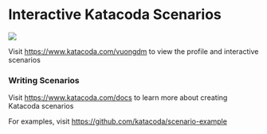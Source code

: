 # Interactive Katacoda Scenarios

[![](http://shields.katacoda.com/katacoda/vuongdm/count.svg)](https://www.katacoda.com/vuongdm "Get your profile on Katacoda.com")

Visit https://www.katacoda.com/vuongdm to view the profile and interactive scenarios

### Writing Scenarios
Visit https://www.katacoda.com/docs to learn more about creating Katacoda scenarios

For examples, visit https://github.com/katacoda/scenario-example
